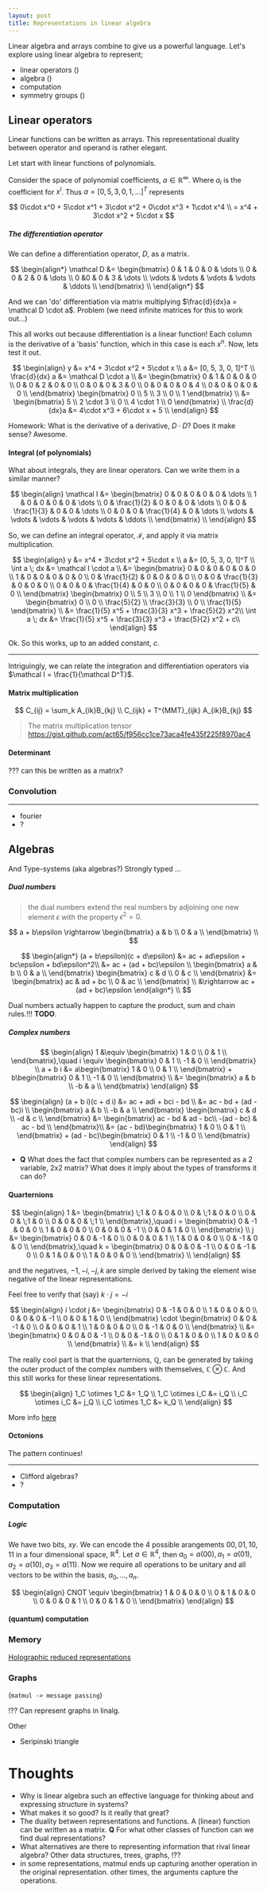 ```yaml
---
layout: post
title: Representations in linear algebra
---
```


Linear algebra and arrays combine to give us a powerful language. Let's explore using linear algebra to represent;

- linear operators ()
- algebra ()
- computation
- symmetry groups ()

## Linear operators

Linear functions can be written as arrays. This representational duality between operator and operand is rather elegant.

<!-- Related to Turing's duality of data and program. Where ... -->

<!-- But are these more that just nice mathematical curiosities? Why is this useful or important? -->

Let start with linear functions of polynomials.

Consider the space of polynomial coefficients, $a \in  {\mathbb R}^{\infty}$. Where $a_i$ is the coefficient for $x^i$. Thus $a = [0, 5, 3, 0, 1, \dots]^T$ represents

$$
0\cdot x^0 + 5\cdot x^1 + 3\cdot x^2 + 0\cdot x^3 + 1\cdot x^4 \\
= x^4 + 3\cdot x^2 + 5\cdot x
$$

##### The differentiation operator

We can define a differentiation operator, $D$, as a matrix.

$$
\begin{align*}
\mathcal D &= \begin{bmatrix}
0 & 1 & 0 & 0 & \dots \\
0 & 0 & 2 & 0 &  \dots \\
0 &0 & 0 & 3 & \dots \\
\vdots & \vdots & \vdots & \vdots & \ddots \\
\end{bmatrix} \\
\end{align*}
$$

And we can 'do' differentiation via matrix multiplying $\frac{d}{dx}a = \mathcal D \cdot a$.
<side>Problem (we need infinite matrices for this to work out...)</side>

This all works out because differentiation is a linear function! Each column is the derivative of a 'basis' function, which in this case is each $x^n$. Now, lets test it out.

$$
\begin{align}
y &= x^4 + 3\cdot x^2 + 5\cdot x \\
a &= [0, 5, 3, 0, 1]^T \\
\frac{d}{dx} a &= \mathcal D \cdot a \\
&= \begin{bmatrix}
0 & 1 & 0 & 0 & 0 \\
0 & 0 & 2 & 0 & 0 \\
0 & 0 & 0 & 3 & 0 \\
0 & 0 & 0 & 0 & 4 \\
0 & 0 & 0 & 0 & 0 \\
\end{bmatrix}
\begin{bmatrix} 0 \\ 5 \\ 3 \\ 0 \\ 1
\end{bmatrix} \\
&= \begin{bmatrix} 5 \\ 2 \cdot 3 \\ 0 \\ 4 \cdot 1 \\ 0 \end{bmatrix} \\
\frac{d}{dx}a &= 4\cdot x^3 + 6\cdot x + 5 \\
\end{align}
$$

<side>Homework: What is the derivative of a derivative, $D \cdot D$? Does it make sense?</side>
Awesome.

#### Integral (of polynomials)

What about integrals, they are linear operators. Can we write them in a similar manner?

$$
\begin{align}
\mathcal I &= \begin{bmatrix}
0 & 0 & 0 & 0 & 0 & \dots \\
1 & 0 & 0 & 0 & 0 & \dots \\
0 & \frac{1}{2} & 0 & 0 & 0 & \dots \\
0 & 0 & \frac{1}{3} & 0 & 0 & \dots \\
0 & 0 & 0 & \frac{1}{4} & 0 & \dots \\
\vdots & \vdots & \vdots & \vdots & \vdots & \ddots \\
\end{bmatrix} \\
\end{align}
$$

So, we can define an integral operator, $\mathcal I$, and apply it via matrix multiplication.

$$
\begin{align}
y &= x^4 + 3\cdot x^2 + 5\cdot x \\
a &= [0, 5, 3, 0, 1]^T \\
\int a \; dx &= \mathcal I \cdot a \\
&= \begin{bmatrix}
0 & 0 & 0 & 0 & 0 & 0 \\
1 & 0 & 0 & 0 & 0 & 0 \\
0 & \frac{1}{2} & 0 & 0 & 0 & 0 \\
0 & 0 & \frac{1}{3} & 0 & 0 & 0 \\
0 & 0 & 0 & \frac{1}{4} & 0 & 0 \\
0 & 0 & 0 & 0 & \frac{1}{5} & 0 \\
\end{bmatrix}
\begin{bmatrix} 0 \\ 5 \\ 3 \\ 0 \\ 1 \\ 0
\end{bmatrix} \\
&= \begin{bmatrix} 0 \\ 0 \\ \frac{5}{2} \\ \frac{3}{3} \\ 0 \\ \frac{1}{5} \end{bmatrix} \\
&=  \frac{1}{5} x^5 + \frac{3}{3} x^3 + \frac{5}{2} x^2\\
\int a \; dx &=  \frac{1}{5} x^5 + \frac{3}{3} x^3 + \frac{5}{2} x^2 + c\\
\end{align}
$$

<side>Ok. So this works, up to an added constant, $c$.</side>

***

Intriguingly, we can relate the integration and differentiation operators via $\mathcal I = \frac{1}{\mathcal D^T}$.

#### Matrix multiplication

$$
C_{ij} = \sum_k A_{ik}B_{kj} \\
C_{ijk} = T^{MMT}_{ijk} A_{ik}B_{kj}
$$

> The matrix multiplication tensor
https://gist.github.com/act65/f956cc1ce73aca4fe435f225f8970ac4


#### Determinant

??? can this be written as a matrix?

### Convolution


***

- fourier
- ?

## Algebras

And Type-systems (aka algebras?)
Strongly typed …

##### Dual numbers

> the dual numbers extend the real numbers by adjoining one new element $\epsilon$ with the property $\epsilon^2 = 0$.

$$
a + b\epsilon \rightarrow
\begin{bmatrix}
a & b \\
0 & a \\
\end{bmatrix} \\
$$


$$
\begin{align*}
(a + b\epsilon)(c + d\epsilon) &= ac + ad\epsilon + bc\epsilon + bd\epsilon^2\\
&= ac + (ad + bc)\epsilon \\
\begin{bmatrix}
  a & b \\
  0 & a \\
\end{bmatrix}
\begin{bmatrix}
  c & d \\
  0 & c \\
\end{bmatrix}
&=
\begin{bmatrix}
  ac & ad + bc \\
  0 & ac \\
\end{bmatrix} \\
&\rightarrow  ac + (ad + bc)\epsilon
\end{align*} \\
$$


Dual numbers actually happen to capture the product, sum and chain rules.!!! __TODO__.

##### Complex numbers

$$
\begin{align}
1 &\equiv \begin{bmatrix}
1 & 0 \\
0 & 1 \\
\end{bmatrix},\quad
i \equiv \begin{bmatrix}
0 & 1 \\
-1 & 0 \\
\end{bmatrix} \\
a + b i &=
a\begin{bmatrix}
1 & 0 \\
0 & 1 \\
\end{bmatrix} +
b\begin{bmatrix}
0 & 1 \\
-1 & 0 \\
\end{bmatrix} \\
&= \begin{bmatrix}
a & b \\
-b & a \\
\end{bmatrix}
\end{align}
$$

$$
\begin{align}
(a + b i)(c + d i) &= ac + adi + bci - bd \\
&= ac - bd + (ad - bc)i \\
\begin{bmatrix}
a & b \\
-b & a \\
\end{bmatrix}
\begin{bmatrix}
c & d \\
-d & c \\
\end{bmatrix} &=
\begin{bmatrix}
ac - bd &  ad - bc\\
-(ad - bc) & ac - bd \\
\end{bmatrix}\\
&= (ac - bd)\begin{bmatrix}
1 & 0 \\
0 & 1 \\
\end{bmatrix} +
(ad - bc)\begin{bmatrix}
0 & 1 \\
-1 & 0 \\
\end{bmatrix}
\end{align}
$$

- __Q__ What does the fact that complex numbers can be represented as a 2 variable, 2x2 matrix? What does it imply about the types of transforms it can do?




#### Quarternions

$$
\begin{align}
1 &= \begin{bmatrix}
\;1 & 0 & 0 & 0 \\
0 & \;1 & 0 & 0 \\
0 & 0 & \;1 & 0 \\
0 & 0 & 0 & \;1 \\
\end{bmatrix},\quad
i = \begin{bmatrix}
0 & -1 & 0 & 0 \\
1 & 0 & 0 & 0 \\
0 & 0 & 0 & -1 \\
0 & 0 & 1 & 0 \\
\end{bmatrix} \\
j &= \begin{bmatrix}
0 & 0 & -1 & 0 \\
0 & 0 & 0 & 1 \\
1 & 0 & 0 & 0 \\
0 & -1 & 0 & 0 \\
\end{bmatrix},\quad
k = \begin{bmatrix}
0 & 0 & 0 & -1 \\
0 & 0 & -1 & 0 \\
0 & 1 & 0 & 0 \\
1 & 0 & 0 & 0 \\
\end{bmatrix} \\
\end{align}
$$

and the negatives, $-1, -i, -j, k$ are simple derived by taking the element wise negative of the linear representations.


<side>Feel free to verify that (say) $k \cdot j = -i$</side>


$$
\begin{align}
i \cdot j &= \begin{bmatrix}
0 & -1 & 0 & 0 \\
1 & 0 & 0 & 0 \\
0 & 0 & 0 & -1 \\
0 & 0 & 1 & 0 \\
\end{bmatrix} \cdot
\begin{bmatrix}
0 & 0 & -1 & 0 \\
0 & 0 & 0 & 1 \\
1 & 0 & 0 & 0 \\
0 & -1 & 0 & 0 \\
\end{bmatrix} \\
&= \begin{bmatrix}
0 & 0 & 0 & -1 \\
0 & 0 & -1 & 0 \\
0 & 1 & 0 & 0 \\
1 & 0 & 0 & 0 \\
\end{bmatrix} \\
&= k \\
\end{align}
$$

The really cool part is that the quarternions, $\mathbb Q$, can be generated by taking the outer product of the complex numbers with themselves, $\mathbb C \otimes \mathbb C$. And this still works for these linear representations.

$$
\begin{align}
1_C \otimes 1_C &= 1_Q \\
1_C \otimes i_C &= i_Q \\
i_C \otimes i_C &= j_Q \\
i_C \otimes 1_C &= k_Q \\
\end{align}
$$


More info [here](https://groupprops.subwiki.org/wiki/Linear_representation_theory_of_quaternion_group)

#### Octonions

The pattern continues!

***

- Clifford algebras?
- ?

### Computation
##### Logic

We have two bits, $xy$. We can encode the 4 possible arangements $00, 01, 10, 11$ in a four dimensional space, $\mathbb R^4$. Let $a \in \mathbb R^4$, then $a_0 = a(00), a_1 = a(01), a_2 = a(10), a_3 = a(11)$. Now we require all operations to be unitary and all vectors to be within the basis, $a_0, ..., a_n$.

$$
\begin{align}
CNOT \equiv
\begin{bmatrix}
1 & 0 & 0 & 0 \\
0 & 1 & 0 & 0 \\
0 & 0 & 0 & 1 \\
0 & 0 & 1 & 0 \\
\end{bmatrix}
\end{align}
$$

#### (quantum) computation


### Memory

[Holographic reduced representations](http://www2.fiit.stuba.sk/~kvasnicka/CognitiveScience/6.prednaska/plate.ieee95.pdf)

### Graphs
(`matmul -> message passing`)

!?? Can represent graphs in linalg.

Other

* Seripinski triangle

# Thoughts

- Why is linear algebra such an effective language for thinking about and expressing structure in systems?
- What makes it so good? Is it really that great?
- The duality between representations and functions. A (linear) function can be written as a matrix. __Q__ For what other classes of function can we find dual representations?
- What alternatives are there to representing information that rival linear algebra? Other data structures, trees, graphs, !??
- in some representations, matmul ends up capturing another operation in the original representation. other times, the arguments capture the operations.

<!--
- could talk about "Concrete models and empirical evaluations for the categorical compositional distributional model of meaning". -->
